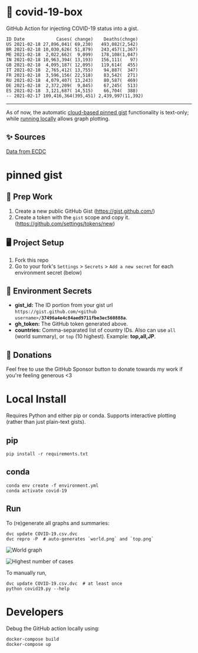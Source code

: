 # 🏥 covid-19-box

GitHub Action for injecting COVID-19 status into a gist.

```
ID Date            Cases( change)    Deaths(chnge)
US 2021-02-18 27,896,041( 69,230)   493,082(2,542)
BR 2021-02-18 10,030,626( 51,879)   243,457(1,367)
ME 2021-02-18  2,022,662(  9,099)   178,108(1,047)
IN 2021-02-18 10,963,394( 13,193)   156,111(   97)
GB 2021-02-18  4,095,187( 12,095)   119,614(  455)
IT 2021-02-18  2,765,412( 13,755)    94,887(  347)
FR 2021-02-18  3,596,156( 22,518)    83,542(  271)
RU 2021-02-18  4,079,407( 13,243)    80,587(  469)
DE 2021-02-18  2,372,209(  9,845)    67,245(  513)
ES 2021-02-18  3,121,687( 14,515)    66,704(  388)
-- 2021-02-17 109,416,364(395,451) 2,439,997(11,392)
```

---

As of now, the automatic [cloud-based pinned gist](#pinned-gist) functionality is text-only;
while [running locally](#local-install) allows graph plotting.

## ✨ Sources

[Data from ECDC](https://www.ecdc.europa.eu/en/publications-data/download-todays-data-geographic-distribution-covid-19-cases-worldwide)

# pinned gist

## 🎒 Prep Work
1. Create a new public GitHub Gist (https://gist.github.com/)
1. Create a token with the `gist` scope and copy it. (https://github.com/settings/tokens/new)

## 🖥 Project Setup
1. Fork this repo
1. Go to your fork's `Settings` > `Secrets` > `Add a new secret` for each environment secret (below)

## 🤫 Environment Secrets
- **gist_id:** The ID portion from your gist url `https://gist.github.com/<github username>/`**`37496a4e4c84aed9711fbe3ec560888a`**.
- **gh_token:** The GitHub token generated above.
- **countries:** Comma-separated list of country IDs. Also can use `all` (world summary), or `top` (10 highest). Example: **top,all,JP**.

## 💸 Donations

Feel free to use the GitHub Sponsor button to donate towards my work if you're feeling generous <3

# Local Install

Requires Python and either pip or conda. Supports interactive plotting (rather than just plain-text gists).

## pip

```
pip install -r requirements.txt
```

## conda

```
conda env create -f environment.yml
conda activate covid-19
```

## Run

To (re)generate all graphs and summaries:

```
dvc update COVID-19.csv.dvc
dvc repro -P  # auto-generates `world.png` and `top.png`
```

![World graph](world.png)

![Highest number of cases](top.png)

To manually run,

```
dvc update COVID-19.csv.dvc  # at least once
python covid19.py --help
```

# Developers

Debug the GitHub action locally using:

```
docker-compose build
docker-compose up
```
